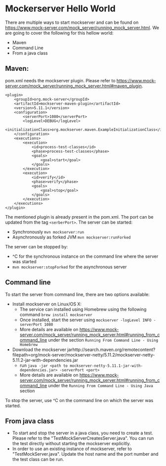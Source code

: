 # Mockerserver Hello World

There are multiple ways to start mockserver and can be found on https://www.mock-server.com/mock_server/running_mock_server.html. We are going to cover the following for this hellow world:

- Maven
- Command Line
- From a java class

## Maven:
pom.xml needs the mockserver plugin. Please refer to https://www.mock-server.com/mock_server/running_mock_server.html#maven_plugin.
```
<plugin>
    <groupId>org.mock-server</groupId>
    <artifactId>mockserver-maven-plugin</artifactId>
    <version>5.11.1</version>
    <configuration>
        <serverPort>1080</serverPort>
        <logLevel>DEBUG</logLevel>
        <initializationClass>org.mockserver.maven.ExampleInitializationClass</initializationClass>
    </configuration>
    <executions>
        <execution>
            <id>process-test-classes</id>
            <phase>process-test-classes</phase>
            <goals>
                <goal>start</goal>
            </goals>
        </execution>
        <execution>
            <id>verify</id>
            <phase>verify</phase>
            <goals>
                <goal>stop</goal>
            </goals>
        </execution>
    </executions>
</plugin>
```
The mentioned plugin is already present in the pom.xml. The port can be updated from the tag ```<serberPort>```.
The server can be started:
 - Synchronously ```mvn mockserver:run```
 - Asynchronously as forked JVM ```mvn mockserver:runForked```

The server can be stopped by:
 - ^C for the synchronous instance on the command line where the server was started
 - ```mvn mockserver:stopForked``` for the asynchronous server

## Command line

To start the server from command line, there are two options available:
 - Install mockserver on Linux/OS X:
   - The service can installed using Homebrew using the following command
     ```brew install mockserver```
   - Once installed, start the server using ```mockserver -logLevel INFO -serverPort 1080```
   - More details are available on https://www.mock-server.com/mock_server/running_mock_server.html#running_from_command_line under the section ```Running From Command Line - Using Homebrew```  
 - Download the mockserver jarhttp://search.maven.org/remotecontent?filepath=org/mock-server/mockserver-netty/5.11.2/mockserver-netty-5.11.2-jar-with-dependencies.jar
   - run ```java -jar <path to mockserver-netty-5.11.1-jar-with-dependencies.jar> -serverPort <port>```
   - More details are available on  https://www.mock-server.com/mock_server/running_mock_server.html#running_from_command_line under the `Running From Command Line - Using Java` section
    
To stop the server, use ^C on the command line on which the server was started.

## From java class

 - To start and stop the server in a java class, you need to create a test. Please refer to the "TestMockServerCreatesServer.java". You can run the test directly without starting the mockserver explicitly.
 - In order to use an existing instance of mockserver, refer to "TestMockServer.java". Update the host name and the port number and the test class can be run.